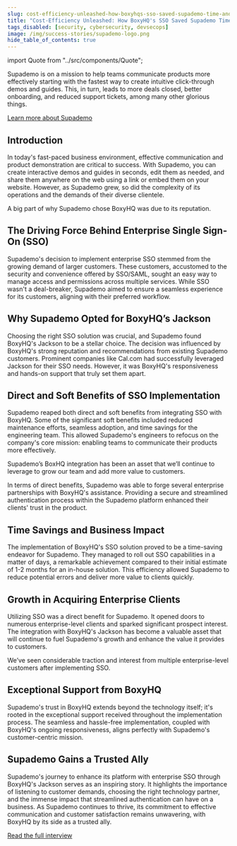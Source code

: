 ```yaml
---
slug: cost-efficiency-unleashed-how-boxyhqs-sso-saved-supademo-time-and-money
title: "Cost-Efficiency Unleashed: How BoxyHQ's SSO Saved Supademo Time and Money"
tags_disabled: [security, cybersecurity, devsecops]
image: /img/success-stories/supademo-logo.png
hide_table_of_contents: true
---
```


import Quote from "../src/components/Quote";

Supademo is on a mission to help teams communicate products more effectively starting with the fastest way to create intuitive click-through demos and guides.
This, in turn, leads to more deals closed, better onboarding, and reduced support tickets, among many other glorious things.

<div style={{ textAlign: "center" }}>
  <a href="https://supademo.com" target="_blank" className="button button-secondary">Learn more about Supademo</a>
</div>

## Introduction

In today's fast-paced business environment, effective communication and product demonstration are critical to success. With Supademo, you can create interactive demos and guides in seconds, edit them as needed, and share them anywhere on the web using a link or embed them on your website. However, as Supademo grew, so did the complexity of its operations and the demands of their diverse clientele.

<Quote author="Joseph Lee" title="Co-founder Supademo" avatar="/img/success-stories/joseph-lee-supademo.jpeg">
A big part of why Supademo chose BoxyHQ was due to its reputation.
</Quote>

## The Driving Force Behind Enterprise Single Sign-On (SSO)

Supademo's decision to implement enterprise SSO stemmed from the growing demand of larger customers. These customers, accustomed to the security and convenience offered by SSO/SAML, sought an easy way to manage access and permissions across multiple services. While SSO wasn't a deal-breaker, Supademo aimed to ensure a seamless experience for its customers, aligning with their preferred workflow.

## Why Supademo Opted for BoxyHQ’s Jackson

Choosing the right SSO solution was crucial, and Supademo found BoxyHQ's Jackson to be a stellar choice. The decision was influenced by BoxyHQ's strong reputation and recommendations from existing Supademo customers. Prominent companies like Cal.com had successfully leveraged Jackson for their SSO needs. However, it was BoxyHQ's responsiveness and hands-on support that truly set them apart.

## Direct and Soft Benefits of SSO Implementation

Supademo reaped both direct and soft benefits from integrating SSO with BoxyHQ. Some of the significant soft benefits included reduced maintenance efforts, seamless adoption, and time savings for the engineering team. This allowed Supademo's engineers to refocus on the company's core mission: enabling teams to communicate their products more effectively.

<Quote author="Joseph Lee" title="Co-founder Supademo" avatar="/img/success-stories/joseph-lee-supademo.jpeg">
Supademo’s BoxHQ integration has been an asset that we’ll continue to leverage to grow our team and add more value to customers.
</Quote>

In terms of direct benefits, Supademo was able to forge several enterprise partnerships with BoxyHQ's assistance. Providing a secure and streamlined authentication process within the Supademo platform enhanced their clients' trust in the product.

## Time Savings and Business Impact

The implementation of BoxyHQ's SSO solution proved to be a time-saving endeavor for Supademo. They managed to roll out SSO capabilities in a matter of days, a remarkable achievement compared to their initial estimate of 1-2 months for an in-house solution. This efficiency allowed Supademo to reduce potential errors and deliver more value to clients quickly.

## Growth in Acquiring Enterprise Clients

Utilizing SSO was a direct benefit for Supademo. It opened doors to numerous enterprise-level clients and sparked significant prospect interest. The integration with BoxyHQ's Jackson has become a valuable asset that will continue to fuel Supademo's growth and enhance the value it provides to customers.

<Quote author="Joseph Lee" title="Co-founder Supademo" avatar="/img/success-stories/joseph-lee-supademo.jpeg">
  We’ve seen considerable traction and interest from multiple enterprise-level customers after implementing SSO.
</Quote>

## Exceptional Support from BoxyHQ

Supademo's trust in BoxyHQ extends beyond the technology itself; it's rooted in the exceptional support received throughout the implementation process. The seamless and hassle-free implementation, coupled with BoxyHQ's ongoing responsiveness, aligns perfectly with Supademo's customer-centric mission.

## Supademo Gains a Trusted Ally

Supademo's journey to enhance its platform with enterprise SSO through BoxyHQ's Jackson serves as an inspiring story. It highlights the importance of listening to customer demands, choosing the right technology partner, and the immense impact that streamlined authentication can have on a business. As Supademo continues to thrive, its commitment to effective communication and customer satisfaction remains unwavering, with BoxyHQ by its side as a trusted ally.

<div style={{ textAlign: "center" }}>
  <a href="/blog/boosting-trust-and-efficiency-a-conversation-with-supademos-ceo" className="button button-secondary">Read the full interview</a>
</div>
